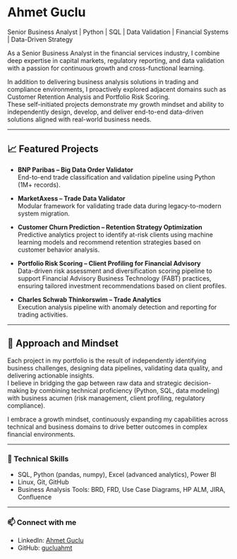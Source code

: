 #  Ahmet Guclu

Senior Business Analyst | Python | SQL | Data Validation | Financial Systems | Data-Driven Strategy

As a Senior Business Analyst in the financial services industry, I combine deep expertise in capital markets, regulatory reporting, and data validation with a passion for continuous growth and cross-functional learning.

In addition to delivering business analysis solutions in trading and compliance environments, I proactively explored adjacent domains such as Customer Retention Analysis and Portfolio Risk Scoring.  
These self-initiated projects demonstrate my growth mindset and ability to independently design, develop, and deliver end-to-end data-driven solutions aligned with real-world business needs.

---

## 📈 Featured Projects

- **BNP Paribas – Big Data Order Validator**  
  End-to-end trade classification and validation pipeline using Python (1M+ records).

- **MarketAxess – Trade Data Validator**  
  Modular framework for validating trade data during legacy-to-modern system migration.

- **Customer Churn Prediction – Retention Strategy Optimization**  
  Predictive analytics project to identify at-risk clients using machine learning models and recommend retention strategies based on customer behavior analysis.

- **Portfolio Risk Scoring – Client Profiling for Financial Advisory**  
  Data-driven risk assessment and diversification scoring pipeline to support Financial Advisory Business Technology (FABT) practices, ensuring tailored investment recommendations based on client profiles.
  
- **Charles Schwab Thinkorswim – Trade Analytics**  
  Execution analysis pipeline with anomaly detection and reporting for trading activities.



---

## 🧠 Approach and Mindset

Each project in my portfolio is the result of independently identifying business challenges, designing data pipelines, validating data quality, and delivering actionable insights.  
I believe in bridging the gap between raw data and strategic decision-making by combining technical proficiency (Python, SQL, data modeling) with business acumen (risk management, client profiling, regulatory compliance).

I embrace a growth mindset, continuously expanding my capabilities across technical and business domains to drive better outcomes in complex financial environments.

---

### 🔧 Technical Skills
- SQL, Python (pandas, numpy), Excel (advanced analytics), Power BI
- Linux, Git, GitHub
- Business Analysis Tools: BRD, FRD, Use Case Diagrams, HP ALM, JIRA, Confluence

---

### 📫 Connect with me
- LinkedIn: [Ahmet Guclu](https://www.linkedin.com/in/ahmet-guclu-7907992a5/)
- GitHub: [gucluahmt](https://github.com/gucluahmt)


